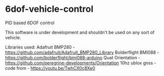 # 6dof-vehicle-control
PID based 6DOF control

This software is under development and shouldn't be used on any sort of vehicle. 

Libraries used:
Adafruit BMP280 - https://github.com/adafruit/Adafruit_BMP280_Library
Bolderflight BMI088 - https://github.com/bolderflight/bmi088-arduino
Quat Orientation - https://github.com/peregrine-developments/Orientation
10hz ublox gnss - code from - https://youtu.be/TwhCX0c8Xe0
